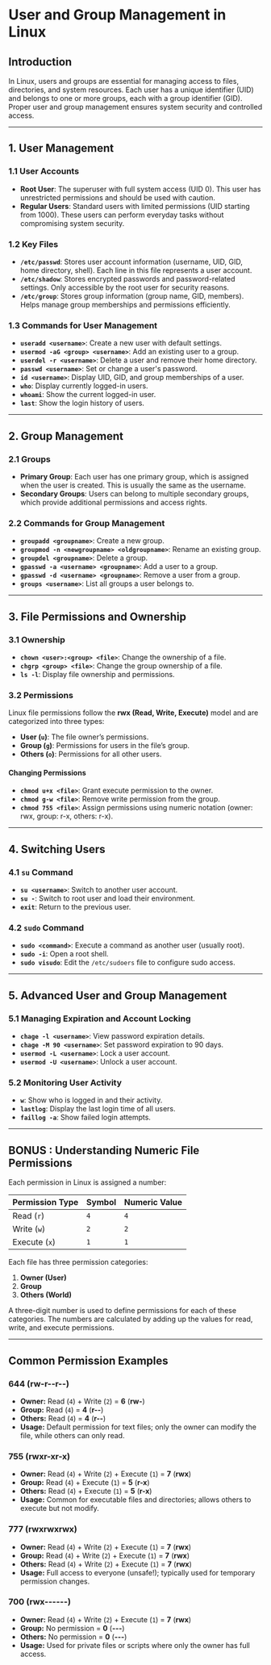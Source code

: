 # User and Group Management in Linux

## Introduction
In Linux, users and groups are essential for managing access to files, directories, and system resources. Each user has a unique identifier (UID) and belongs to one or more groups, each with a group identifier (GID). Proper user and group management ensures system security and controlled access.

---

## 1. User Management

### 1.1 User Accounts
- **Root User**: The superuser with full system access (UID 0). This user has unrestricted permissions and should be used with caution.
- **Regular Users**: Standard users with limited permissions (UID starting from 1000). These users can perform everyday tasks without compromising system security.

### 1.2 Key Files
- **`/etc/passwd`**: Stores user account information (username, UID, GID, home directory, shell). Each line in this file represents a user account.
- **`/etc/shadow`**: Stores encrypted passwords and password-related settings. Only accessible by the root user for security reasons.
- **`/etc/group`**: Stores group information (group name, GID, members). Helps manage group memberships and permissions efficiently.

### 1.3 Commands for User Management
- **`useradd <username>`**: Create a new user with default settings.
- **`usermod -aG <group> <username>`**: Add an existing user to a group.
- **`userdel -r <username>`**: Delete a user and remove their home directory.
- **`passwd <username>`**: Set or change a user's password.
- **`id <username>`**: Display UID, GID, and group memberships of a user.
- **`who`**: Display currently logged-in users.
- **`whoami`**: Show the current logged-in user.
- **`last`**: Show the login history of users.

---

## 2. Group Management

### 2.1 Groups
- **Primary Group**: Each user has one primary group, which is assigned when the user is created. This is usually the same as the username.
- **Secondary Groups**: Users can belong to multiple secondary groups, which provide additional permissions and access rights.

### 2.2 Commands for Group Management
- **`groupadd <groupname>`**: Create a new group.
- **`groupmod -n <newgroupname> <oldgroupname>`**: Rename an existing group.
- **`groupdel <groupname>`**: Delete a group.
- **`gpasswd -a <username> <groupname>`**: Add a user to a group.
- **`gpasswd -d <username> <groupname>`**: Remove a user from a group.
- **`groups <username>`**: List all groups a user belongs to.

---

## 3. File Permissions and Ownership

### 3.1 Ownership
- **`chown <user>:<group> <file>`**: Change the ownership of a file.
- **`chgrp <group> <file>`**: Change the group ownership of a file.
- **`ls -l`**: Display file ownership and permissions.

### 3.2 Permissions
Linux file permissions follow the **rwx (Read, Write, Execute)** model and are categorized into three types:
- **User (`u`)**: The file owner’s permissions.
- **Group (`g`)**: Permissions for users in the file’s group.
- **Others (`o`)**: Permissions for all other users.

#### Changing Permissions
- **`chmod u+x <file>`**: Grant execute permission to the owner.
- **`chmod g-w <file>`**: Remove write permission from the group.
- **`chmod 755 <file>`**: Assign permissions using numeric notation (owner: rwx, group: r-x, others: r-x).

---

## 4. Switching Users

### 4.1 `su` Command
- **`su <username>`**: Switch to another user account.
- **`su -`**: Switch to root user and load their environment.
- **`exit`**: Return to the previous user.

### 4.2 `sudo` Command
- **`sudo <command>`**: Execute a command as another user (usually root).
- **`sudo -i`**: Open a root shell.
- **`sudo visudo`**: Edit the `/etc/sudoers` file to configure sudo access.

---

## 5. Advanced User and Group Management

### 5.1 Managing Expiration and Account Locking
- **`chage -l <username>`**: View password expiration details.
- **`chage -M 90 <username>`**: Set password expiration to 90 days.
- **`usermod -L <username>`**: Lock a user account.
- **`usermod -U <username>`**: Unlock a user account.

### 5.2 Monitoring User Activity
- **`w`**: Show who is logged in and their activity.
- **`lastlog`**: Display the last login time of all users.
- **`faillog -a`**: Show failed login attempts.

----

## BONUS : Understanding Numeric File Permissions
Each permission in Linux is assigned a number:

| Permission Type | Symbol | Numeric Value |
|---------------|--------|--------------|
| Read (`r`)    | `4`    | `4`          |
| Write (`w`)   | `2`    | `2`          |
| Execute (`x`) | `1`    | `1`          |

Each file has three permission categories:
1. **Owner (User)**
2. **Group**
3. **Others (World)**

A three-digit number is used to define permissions for each of these categories. The numbers are calculated by adding up the values for read, write, and execute permissions.

---

## Common Permission Examples

### **644 (rw-r--r--)**
- **Owner:** Read (`4`) + Write (`2`) = **6** (**rw-**)
- **Group:** Read (`4`) = **4** (**r--**)
- **Others:** Read (`4`) = **4** (**r--**)
- **Usage:** Default permission for text files; only the owner can modify the file, while others can only read.

### **755 (rwxr-xr-x)**
- **Owner:** Read (`4`) + Write (`2`) + Execute (`1`) = **7** (**rwx**)
- **Group:** Read (`4`) + Execute (`1`) = **5** (**r-x**)
- **Others:** Read (`4`) + Execute (`1`) = **5** (**r-x**)
- **Usage:** Common for executable files and directories; allows others to execute but not modify.

### **777 (rwxrwxrwx)**
- **Owner:** Read (`4`) + Write (`2`) + Execute (`1`) = **7** (**rwx**)
- **Group:** Read (`4`) + Write (`2`) + Execute (`1`) = **7** (**rwx**)
- **Others:** Read (`4`) + Write (`2`) + Execute (`1`) = **7** (**rwx**)
- **Usage:** Full access to everyone (unsafe!); typically used for temporary permission changes.

### **700 (rwx------)**
- **Owner:** Read (`4`) + Write (`2`) + Execute (`1`) = **7** (**rwx**)
- **Group:** No permission = **0** (**---**)
- **Others:** No permission = **0** (**---**)
- **Usage:** Used for private files or scripts where only the owner has full access.


